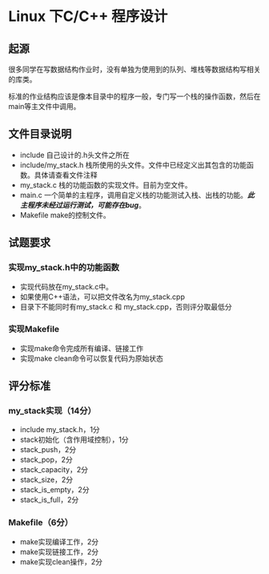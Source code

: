 # Linux 下C/C++ 程序设计

## 起源
很多同学在写数据结构作业时，没有单独为使用到的队列、堆栈等数据结构写相关的库类。

标准的作业结构应该是像本目录中的程序一般，专门写一个栈的操作函数，然后在main等主文件中调用。

## 文件目录说明
+ include 自己设计的.h头文件之所在
+ include/my_stack.h 栈所使用的头文件。文件中已经定义出其包含的功能函数。具体请查看文件注释
+ my_stack.c 栈的功能函数的实现文件。目前为空文件。
+ main.c 一个简单的主程序，调用自定义栈的功能测试入栈、出栈的功能。***此主程序未经过运行测试，可能存在bug***。
+ Makefile make的控制文件。

## 试题要求

### 实现my_stack.h中的功能函数
+ 实现代码放在my_stack.c中。
+ 如果使用C++语法，可以把文件改名为my_stack.cpp
+ 目录下不能同时有my_stack.c 和 my_stack.cpp，否则评分取最低分

### 实现Makefile
+ 实现make命令完成所有编译、链接工作
+ 实现make clean命令可以恢复代码为原始状态

## 评分标准

### my_stack实现（14分）
+ include my_stack.h，1分
+ stack初始化（含作用域控制），1分
+ stack_push，2分
+ stack_pop，2分
+ stack_capacity，2分
+ stack_size，2分
+ stack_is_empty，2分
+ stack_is_full，2分

### Makefile（6分）
+ make实现编译工作，2分
+ make实现链接工作，2分
+ make实现clean操作，2分
